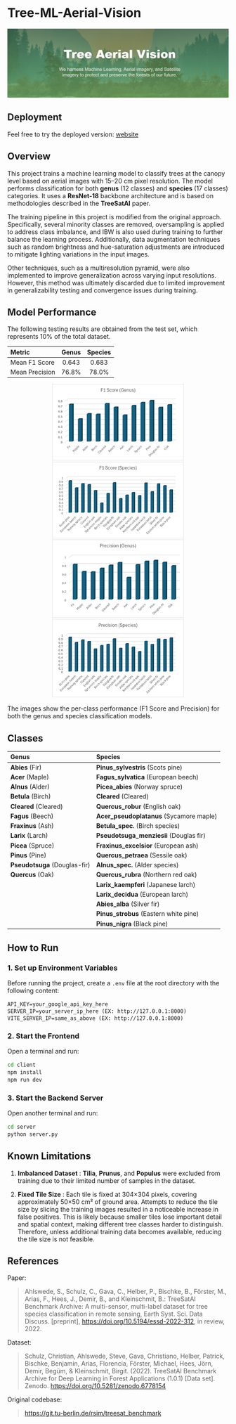 # Tree-ML-Aerial-Vision
![Tree Species Example](docs/header.png)

## Deployment
Feel free to try the deployed version: [website](https://378a-2604-3d08-4680-1236-5de0-2c17-c8e1-d465.ngrok-free.app/)

## Overview
This project trains a machine learning model to classify trees at the canopy level based on aerial images with 15–20 cm pixel resolution. The model performs classification for both **genus** (12 classes) and **species** (17 classes) categories. It uses a **ResNet-18** backbone architecture and is based on methodologies described in the **TreeSatAI** paper.

The training pipeline in this project is modified from the original approach. Specifically, several minority classes are removed, oversampling is applied to address class imbalance, and IBW is also used during training to further balance the learning process. Additionally, data augmentation techniques such as random brightness and hue-saturation adjustments are introduced to mitigate lighting variations in the input images. 

Other techniques, such as a multiresolution pyramid, were also implemented to improve generalization across varying input resolutions. However, this method was ultimately discarded due to limited improvement in generalizability testing and convergence issues during training.

## Model Performance
The following testing results are obtained from the test set, which represents 10% of the total dataset.

| Metric          | Genus  | Species |
|:----------------|:------:|:-------:|
| Mean F1 Score   | 0.643  | 0.683   |
| Mean Precision  | 76.8%  | 78.0%   |

<div align="center">
  
  <img src="docs/F1_Score_Genus.png" alt="F1 Score Genus" width="300"/>
  <img src="docs/F1_Score_Species.png" alt="F1 Score Species" width="300"/>

  <img src="docs/Precision_Genus.png" alt="Precision Genus" width="300"/>
  <img src="docs/Precision_Species.png" alt="Precision Species" width="300"/>
</div>

The images show the per-class performance (F1 Score and Precision) for both the genus and species classification models.

## Classes

| Genus | Species |
|:-----|:--------|
| **Abies** (Fir) | **Pinus_sylvestris** (Scots pine) |
| **Acer** (Maple) | **Fagus_sylvatica** (European beech) |
| **Alnus** (Alder) | **Picea_abies** (Norway spruce) |
| **Betula** (Birch) | **Cleared** (Cleared) |
| **Cleared** (Cleared) | **Quercus_robur** (English oak) |
| **Fagus** (Beech) | **Acer_pseudoplatanus** (Sycamore maple) |
| **Fraxinus** (Ash) | **Betula_spec.** (Birch species) |
| **Larix** (Larch) | **Pseudotsuga_menziesii** (Douglas fir) |
| **Picea** (Spruce) | **Fraxinus_excelsior** (European ash) |
| **Pinus** (Pine) | **Quercus_petraea** (Sessile oak) |
| **Pseudotsuga** (Douglas-fir) | **Alnus_spec.** (Alder species) |
| **Quercus** (Oak) | **Quercus_rubra** (Northern red oak) |
| | **Larix_kaempferi** (Japanese larch) |
| | **Larix_decidua** (European larch) |
| | **Abies_alba** (Silver fir) |
| | **Pinus_strobus** (Eastern white pine) |
| | **Pinus_nigra** (Black pine) |

## How to Run

### 1. Set up Environment Variables
Before running the project, create a `.env` file at the root directory with the following content:

```env
API_KEY=your_google_api_key_here
SERVER_IP=your_server_ip_here (EX: http://127.0.0.1:8000)
VITE_SERVER_IP=same_as_above (EX: http://127.0.0.1:8000)
```

### 2. Start the Frontend
Open a terminal and run:

```bash
cd client
npm install
npm run dev
```
### 3. Start the Backend Server
Open another terminal and run:
```bash
cd server
python server.py
```

## Known Limitations

1. **Imbalanced Dataset** : **Tilia**, **Prunus**, and **Populus** were excluded from training due to their limited number of samples in the dataset.

2. **Fixed Tile Size** : Each tile is fixed at 304×304 pixels, covering approximately 50×50 cm² of ground area. Attempts to reduce the tile size by slicing the training images resulted in a noticeable increase in false positives. This is likely because smaller tiles lose important detail and spatial context, making different tree classes harder to distinguish. Therefore, unless additional training data becomes available, reducing the tile size is not feasible.


## References
Paper:

> Ahlswede, S., Schulz, C., Gava, C., Helber, P., Bischke, B., Förster, M., Arias, F., Hees, J., Demir, B., and Kleinschmit, B.: TreeSatAI Benchmark Archive: A multi-sensor, multi-label dataset for tree species classification in remote sensing, Earth Syst. Sci. Data Discuss. [preprint], https://doi.org/10.5194/essd-2022-312, in review, 2022. 

Dataset:
> Schulz, Christian, Ahlswede, Steve, Gava, Christiano, Helber, Patrick, Bischke, Benjamin, Arias, Florencia, Förster, Michael, Hees, Jörn, Demir, Begüm, & Kleinschmit, Birgit. (2022). TreeSatAI Benchmark Archive for Deep Learning in Forest Applications (1.0.1) [Data set]. Zenodo. https://doi.org/10.5281/zenodo.6778154

Original codebase:
> https://git.tu-berlin.de/rsim/treesat_benchmark
